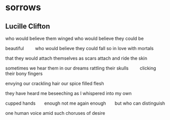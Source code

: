 # sorrows
## Lucille Clifton
who would believe them winged
who would believe they could be

beautiful         who would believe
they could fall so in love with mortals

that they would attach themselves
as scars attach and ride the skin


sometimes we hear them in our dreams
rattling their skulls         clicking their bony fingers

envying our crackling hair
our spice filled flesh


they have heard me beseeching
as I whispered into my own

cupped hands       enough not me again
enough       but who can distinguish

one human voice
amid such choruses of desire